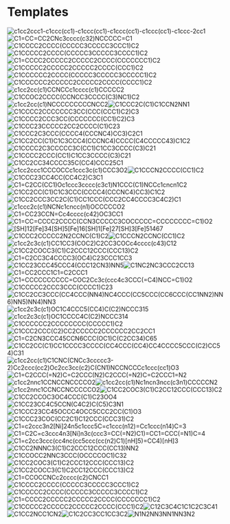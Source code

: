 # Templates

![c1cc2ccc1-c1ccc(cc1)-c1ccc(cc1)-c1ccc(cc1)-c1ccc(cc1)-c1ccc-2cc1](img/e4ebfff8fd4d0ad5a5b04bfd4190a560eae569580bd5b60f40a7c22659e86d7a.svg)![C1=CC=CC2CNc3cccc(c32)NCCCCC=C1](img/6625020409c967f704dc43f0d0b0e094d441227cc9a627b1bbe4afbf9db8a526.svg)![C1CCCC2CCCC(CCCCC3CCCCC3CCC1)C2](img/7f67c67e1c8833aa9317eb7d213c9b6f5afee5ae12dae917e369f1daa61fdd8f.svg)![C1CCCCC2CCCC(CCCCC3CCCCC3CCCC1)C2](img/caaee4330dee4832d8940ab27525ae67dabf541020b518e0115f7944a5740acf.svg)![C1=CCCC2CCCCC2CCCCC2CCCC(CCCCCCC1)C2](img/937d8d8deaeb4190567becc78d5fcb39d7869005083c2d4f88726ed61210fc03.svg)![C1CCCCC2CCCCC2CCCCC2CCCC(CCC1)C2](img/80d643948cf3f0488e7cfb9443b9ee3786ea354e5c2e27de04b9b49335b928f9.svg)![C1CCCCCC2CCCC(CCCCC3CCCCC3CCCCC1)C2](img/ef4cffbdddb5069764d2c81d5f3098f88ed555ce7d27c6c3d81ed2aa5cecedb0.svg)![C1CCCCCC2CCCCC2CCCCC2CCCC(CCCC1)C2](img/9a820049043ffee1148ab5403d57ded16f4860ce337feb11172ded3a72d16a42.svg)![c1cc2cc(c1)CCNCCc1cccc(c1)CCCCC2](img/0c5198784ad7053f971fb543e6d6f77f673fc4f0bed823aa8f62c3e0087483db.svg)![C1CCOC2CCCC(CCNCC3CCCC(C3)NC1)C2](img/f1466e84240dc18ece00e543632345e672074847526fc0e784c61cf090377d5b.svg)![c1cc2cc(c1)NCCCCCCCCCNCC2](img/fb42ff2a7ae15fcebca78730d12950c88acf46dcfc397a6f615eab624d395e39.svg)![C1CCC2C(C1)C1CCN2NN1](img/71a679e107eb9731f6a74db76c610bc6d4545a1596c24c7032a624bf77d2a588.svg)![C1CCCC2CCCCCCC3CC(CCC(CCC1)C2)C3](img/7daf32f9600dc0c4a43fe53c88127382be732cbb670546b513342ee9e115d715.svg)![C1CCCC2CCC3CC(CCCCCCC(CC1)C2)C3](img/c8ed8dadbd76aa5563f0573d51b494d15f6e406b5d629f264752cd401e9d665f.svg)![C1CCC23CCCCC2CC2CCCC(C1)C23](img/408672146517cd3710d194e271285dd5d71249d841e9e87020e3072be165d3f4.svg)![C1CCC2C3CCC(CCCC4(CCCNC4)CC3)C2C1](img/2f1d7dea5450a8f1a3c90e8f117af1b0e897b46f79fcb5dac638a2ea503f763b.svg)![C1CC2CC(C1)C1C3CCC4(CCCNC4)CCCC(C4CCCCC43)C1C2](img/903d0bf92016f509a2a82c5094d18e5f7966c70cd166ae256ea1384f34a180a2.svg)![C1CCCC2C3CCCCC3C(CC1)C1CC3CCCC(C3)C21](img/5b1c17cd59703afb98b89832a6319fb5a03099fcf05f6f8842aedc6df47afc7d.svg)![C1CCCC2CCC(CC1)C1CC3CCCC(C3)C21](img/1919357529abc20629789cdb3bbbb6290eed71883e35d14973aed7e0e7258536.svg)![C1CC2CC34CCCC35C(CC4)CCC25C1](img/02ed58bced600190a6999b1f847ad61bb2bb0933e3c5e5b81291439ef0984d69.svg)![c1cc2ccc1CCCOCCc1ccc3c(c1)CCC3O2](img/3b968e2472003907439acf551a06a9654d498d2005fd885b41c54dbe80747d5f.svg)![C1CCCN2CCCC(CC1)C2](img/48572e62782a0c15a4b431fc38bcddbc00c04f7c57fb1672287ce411598c0198.svg)![C1CCC23CC4CC(CC4C2)C3C1](img/f5450a69b935573b8b82158034a8c3e2168d52f7d5b84dca7fc48c83368e7401.svg)![C1=C2CC(CC1)Oc1ccc3cccc(c3c1)N1CCC(C1)NCCc1cncn1C2](img/7b99bf4503f149bcde184732c8c34261b93235c77784b8680b0c9fbb9720fc6b.svg)![C1CC2CC(C1)C1C3CCC(CCCC4(CCCNC4)CC3)C1C2](img/604645e3b99f12bddf2fe92a43a9a4f313913f2404d81e20a6b158eab67dd871.svg)![C1CC2CCC3CC2C(C1)CC1CCC(CCC2CC4CCCC3C4C2)C1](img/99e8ea6ca5edeeb75da5a08d599b2137f7698973e78c27d2000dcafce2a1235a.svg)![c1ccc2c(c1)NCNc1cncc(n1)OCCCCCO2](img/210338517f283a86c633a6c7d7f361b649bc01614ba5ee4696b7a43c75108437.svg)![C1=CC23CCN=Cc4cccc(c42)OC3CC1](img/0a79fe8bdd0164f5b9eac80272ca035acf4bd3f364f9aa9c38e2a3bc0fd84c7d.svg)![C1=CC=CCCC2CCCC(CCN3CCCCC3COCCCCC=CCCCCCCC=C1)O2](img/76a50d8f686d2fd9f206ffaf209e2b57d45bf320543f14a3326a05a99948fdcb.svg)![[SH]12[Fe]34[SH]5[Fe]16[SH]1[Fe]27[SH]3[Fe]51467](img/3a22fb084c8f325826d819698699b1da65a5dc9144269a42a6dbfd4516328526.svg)![C1CCC2CCCCC2N2CCNC(C1)C2](img/b4d5c8d526c78dccfa516ac5e87f5915d358dea8d7c56391fa618db96ad20f22.svg)![C1CCCN2CCNC(CC1)C2](img/3bf8ef707fc1b5735820c02caa8cde4af01f28a17aef8c4b9475ffd8b144d4d7.svg)![c1cc2c3c(c1)CC1CC3(COC2)C2CC3COCc4cccc(c43)C12](img/281eb09e143a41938d34496d613387ac2fa9d2c2e01dab93de1a2302b60b3464.svg)![C1CC2COCC3(C1)C2CCC12CCC(CCC13)C2](img/cf2d585588edeca65e994c6d167f8e886bd39790c0ed58cfc82955544042e0c0.svg)![C1=C2CC3C4CCCC3(OC4)C23CCC1CC3](img/7b859b3d68fd281ac3450eccd1ba50a00ec5e97ac2d7a89cf7ea8912b11c0000.svg)![C1CC23CCC45CCC4(CCC12CN3)NN5](img/f26456c981940d1d0fc782e0fb162f364e0744383972a7daf4c6b30bde056c88.svg)![C1NC2NC3CCC2CC13](img/36ccc0d713d2589a7ab8c858ad3e3f9d91401893cd11a4f5afbc7144c09f88cd.svg)![C1=CC2CCC1C1=C2CCC1](img/6b388a6e001322c024b0cecd49d9de2ddb10dc85c3affcd979d7287fd8bab2aa.svg)![C1=CCCCCCCCCC=COC2Cc3c(ccc4c3CCC(=C4)NCC=C1)O2](img/5e1e77159b4672644c44b50c99642b60938934d25458a3aa1c0dd4d5f0f2f7ae.svg)![C1CCCCC2CCC3CCC(CCCC1)C23](img/4c12cae12339216b3e4442a79b07fe90fece177e070bc23c1d2b6e4e2d45ed8d.svg)![C1CC2CC3CCC(CC4CCC(NN4)NC4CCC(CC5CCC(CC6CCC(CC1NN2)NN6)NN5)NN4)NN3](img/11e082f01eeb5e3dedd5abc3631590842412e92a511708b54377598cdd9682e4.svg)![c1cc2c3c(c1)OC1C4CCC5(CC4)C(C2)NCCC315](img/f3cd32733035540e913627466c4c466a25f74d6921153103b4b098efdaaf84b3.svg)![c1cc2c3c(c1)OC1CCCC4C(C2)NCCC314](img/7369c8883d08ff90891a13696d1c43c741267c3e80281847135ee76723f60831.svg)![C1CCCCCC2CCCCCCCC(CCCCC1)C2](img/dd2dbfe1292f0acecae60d2653a3f525b5a8497fc8e6d39e960b57e3b56cf2bf.svg)![C1CCC2CCC(C2)CC2CCCCC2CCCCCC2CC2CC1](img/f8c3c9eca812b7bb2c78a53fcd232fcff84ed3db1cfba7748c8d708ca9e247b8.svg)![C1=C2CN3CCC45CCN6CCC(OC1)C(C2CC34)C65](img/cc36dc4719c372400abecf94bd58649118538f00160efe62f02527747a993fd1.svg)![C1CC2CC(C1)CC1CCCC3CCCC(CC4CCC(CC4)CC4CCCC5CCC(C2)CC54)C31](img/6b760d753078dbbc5a7352ee897852d0b21eee97e8ed582a931eda6cca5e02bb.svg)![c1cc2cc(c1)C1CNC(CNCc3ccccc3-2)Cc2ccc(cc2)Oc2cc3cc(c2)C(CN1)NCCNCCCc1ccc(cc1)O3](img/473dc4c4b2cf123ffc394d0ecf893efc63bc560915fbebebccb8eed42ea298ba.svg)![C1=C2CCC(=N2)C=C2CCC(N2)C2CCC(=N2)C=C2CCC1=N2](img/1cf17af0f50709ae94e602c9d3583f91a0c2057ccf1e186011772bd19691a91a.svg)![c1cc2nnc1CCNCCNCCCCO2](img/3b74caaf3d4c266c2efde87f4dfd1d984c3ae2059ee9847f5c03aa832cb5dbd2.svg)![c1cc2cc(c1)Nc1ncn3ncc(c3n1)CCCCCN2](img/c71e347dca039b0596e920ab541d0995ee7a97b5545a864854ac5bbb80cd62e6.svg)![c1cc2nnc1CCNCCNCCCCCO2](img/2f1e0489f97f4cf9ccd299a1ce423722fb4969940596a46c6e9cc89921540060.svg)![C1CC2COC3(C1)C2CC12CCC(CCC13)C2](img/8893937fda745cd557d8fad598ed4f63f4083caa7b6b9f801c0e5a3b9ce31d0c.svg)![C1CC2CCOC3OC4CCC(C1)C23OO4](img/23b03e16700f302d05fa43bb3d9a8269fa3fbdd11c2c3f59f397356bd51dd353.svg)![C1CC23CC4C5CCN(C4C2)C(C5)C3N1](img/c1a60a42bad6fa477ddd51a51b89b4cdf94accb1e0473845d0393397defaa8be.svg)![C1CCC23CC45OCCC4OCC5CCC2CC(C1)O3](img/69477a5eeb3e292097148e0cbb149724649c816d8dbb02fe7a79a84ad4c7f411.svg)![C1CCC23COC(CC2C1)C12CCC(CCC31)C2](img/3d970253dde493e80f2ac1fcaf791c0f34dccb7acde3538ee278beacfd37a817.svg)![C1=c2ccc3n2[Ni]24n5c1ccc5C=c1ccc(n12)=Cc1ccc(n14)C=3](img/e88036a52e22f548468a7a1aae2889732fbd34b7ebe5f151873c9fea62cf181d.svg)![C1=C2C=c3ccc4n3[Ni]n3c(ccc3=CC(=N2)C1)=CC1=CCC(=N1)C=4](img/b3653167dfb19780b45101d1ac34aaf5b77feeb5556ff7e87fe1fef278a04c7a.svg)![C1=c2cc3ccc(cc4nc(cc5ccc(cc(n2)C1)[nH]5)=CC4)[nH]3](img/6d595fbdc172bd047f078fbdd5eae3a727505ade727d285353cd66e075a8f1e8.svg)![C1CC2NNNC3(C1)C2CCC12CCC(CC13)NN2](img/ab5122c99057cc1fc6f88522d0d6f7db1d296c521a108f08426d90e1c35fa1ef.svg)![C1CCOCC2NNC3CCC(OCCCCOC1)C32](img/c6c640705f6cf7046aecf2e05e495bb358ceaa027f7fcacde83bcba17376fafc.svg)![C1CC2COC3(C1)C2CCC12CCC(CCC13)C2](img/d2bda40b45bf4931cf1cc474a06898e3aad46ee17558dff929279b144d17b1da.svg)![C1CC2COCC3(C1)C2CC12CCC(CCC13)C2](img/ecd9ad46c6a08ab2a09c44ec3f6f10ea49264e07311a26afaf9b44a281fec8d7.svg)![C1=CCOCCNCc2cccc(c2)CNCC1](img/c89ed4a8921dc66cd35437db449b2f10ad5f5eb5276e8fc31c4b341f7d44247f.svg)![C1CCCC2CCCC(CCCCC3CCCCC3CCC1)C2](img/a97593531fb8a41976abda224f6d63d6c182d0a5cf3757de98828af7c8ae4c6a.svg)![C1CCCCC2CCCC(CCCCC3CCCCC3CCCC1)C2](img/ed0066aa56203341e6d15298688f3e849541e382469995a3bb615d13fbb8f9c2.svg)![C1=CCCC2CCCCC2CCCCC2CCCC(CCCCCCC1)C2](img/4b2b8b55bc495ff8c5b06258bfe69684024c29d13f64bccec96c746abf1ac46a.svg)![C1CCCCC2CCCCC2CCCCC2CCCC(CCC1)C2](img/35ef5a446e6b301bd344c1ff5eb80abec9133e4820c62fb46cbd38c79a0fdec7.svg)![C12C3C4C1C1C2C3C41](img/3bb33d99dac999fd74260f8c667c7ee1956b9bbd4b037f354e5d338fcbb06ca3.svg)![C1CC2NCC1CN2](img/5a271f60882649c508bea75fa44f7e0423f946ca53d73979cd26d443b4f52100.svg)![C1C2CC3CC1CC3C2](img/522bf41ca5fb7d61b8d35b2ea989c030785de54594f1450989225dac38467c64.svg)![N1N2NN3NN1NN3N2](img/7f8abe13513f03e7a81a3f802b87a98f483663543372729ef9cf35f1dbe36dae.svg)